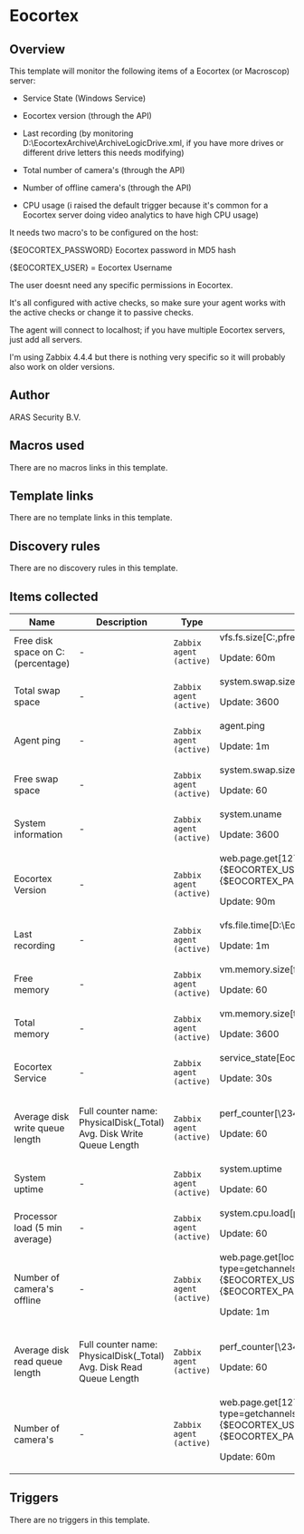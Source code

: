 # Eocortex

## Overview

This template will monitor the following items of a Eocortex (or Macroscop) server:


- Service State (Windows Service)


- Eocortex version (through the API)


- Last recording (by monitoring D:\EocortexArchive\ArchiveLogicDrive.xml, if you have more drives or different drive letters this needs modifying)


- Total number of camera's (through the API)


- Number of offline camera's (through the API)


- CPU usage (i raised the default trigger because it's common for a Eocortex server doing video analytics to have high CPU usage)


 


It needs two macro's to be configured on the host:


{$EOCORTEX\_PASSWORD} Eocortex password in MD5 hash


{$EOCORTEX\_USER} = Eocortex Username


The user doesnt need any specific permissions in Eocortex.


 


It's all configured with active checks, so make sure your agent works with the active checks or change it to passive checks.


The agent will connect to localhost; if you have multiple Eocortex servers, just add all servers.


 


I'm using Zabbix 4.4.4 but there is nothing very specific so it will probably also work on older versions.



## Author

ARAS Security B.V.

## Macros used

There are no macros links in this template.

## Template links

There are no template links in this template.

## Discovery rules

There are no discovery rules in this template.

## Items collected

|Name|Description|Type|Key and additional info|
|----|-----------|----|----|
|Free disk space on C: (percentage)|<p>-</p>|`Zabbix agent (active)`|vfs.fs.size[C:,pfree]<p>Update: 60m</p>|
|Total swap space|<p>-</p>|`Zabbix agent (active)`|system.swap.size[,total]<p>Update: 3600</p>|
|Agent ping|<p>-</p>|`Zabbix agent (active)`|agent.ping<p>Update: 1m</p>|
|Free swap space|<p>-</p>|`Zabbix agent (active)`|system.swap.size[,free]<p>Update: 60</p>|
|System information|<p>-</p>|`Zabbix agent (active)`|system.uname<p>Update: 3600</p>|
|Eocortex Version|<p>-</p>|`Zabbix agent (active)`|web.page.get[127.0.0.1,/configex?login={$EOCORTEX_USER}&password={$EOCORTEX_PASSWORD}&responsetype=json,8080]<p>Update: 90m</p>|
|Last recording|<p>-</p>|`Zabbix agent (active)`|vfs.file.time[D:\EocortexArchive\ArchiveLogicDrive.xml,modify]<p>Update: 1m</p>|
|Free memory|<p>-</p>|`Zabbix agent (active)`|vm.memory.size[free]<p>Update: 60</p>|
|Total memory|<p>-</p>|`Zabbix agent (active)`|vm.memory.size[total]<p>Update: 3600</p>|
|Eocortex Service|<p>-</p>|`Zabbix agent (active)`|service_state[EocortexServer]<p>Update: 30s</p>|
|Average disk write queue length|<p>Full counter name: PhysicalDisk(_Total) Avg. Disk Write Queue Length</p>|`Zabbix agent (active)`|perf_counter[\234(_Total)\1404]<p>Update: 60</p>|
|System uptime|<p>-</p>|`Zabbix agent (active)`|system.uptime<p>Update: 60</p>|
|Processor load (5 min average)|<p>-</p>|`Zabbix agent (active)`|system.cpu.load[percpu,avg5]<p>Update: 60</p>|
|Number of camera's offline|<p>-</p>|`Zabbix agent (active)`|web.page.get[localhost,/command?type=getchannelsstates&login={$EOCORTEX_USER}&password={$EOCORTEX_PASSWORD}&responsetype=json,8080]<p>Update: 1m</p>|
|Average disk read queue length|<p>Full counter name: PhysicalDisk(_Total) Avg. Disk Read Queue Length</p>|`Zabbix agent (active)`|perf_counter[\234(_Total)\1402]<p>Update: 60</p>|
|Number of camera's|<p>-</p>|`Zabbix agent (active)`|web.page.get[127.0.0.1,/command?type=getchannelsstates&login={$EOCORTEX_USER}&password={$EOCORTEX_PASSWORD}&responsetype=json,8080]<p>Update: 60m</p>|
## Triggers

There are no triggers in this template.

